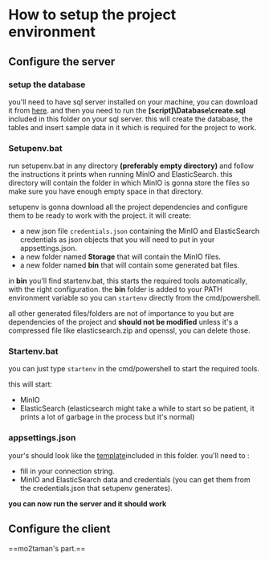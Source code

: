# How to setup the project environment

## Configure the server

### setup the database

you'll need to have sql server installed on your machine, you can download it from [here](https://www.microsoft.com/en-us/sql-server/sql-server-downloads).
and then you need to run the **[script]\Database\create.sql** included in this folder on your sql server. this will create the database, the tables and insert sample data in it which is required for the project to work.

### Setupenv.bat

run setupenv.bat in any directory **(preferably empty directory)** and follow the instructions it prints when running MinIO and ElasticSearch. this directory will contain the folder in which MinIO is gonna store the files so make sure you have enough empty space in that directory.

setupenv is gonna download all the project dependencies and configure them to be ready to work with the project.
it will create:

- a new json file ```credentials.json``` containing the MinIO and ElasticSearch credentials as json objects that you will need to put in your appsettings.json.
- a new folder named **Storage** that will contain the MinIO files.
- a new folder named **bin** that will contain some generated bat files.
  
in **bin** you'll find startenv.bat, this starts the required tools automatically, with the right configuration. the **bin** folder is added to your PATH environment variable so you can ```startenv``` directly from the cmd/powershell.

all other generated files/folders are not of importance to you but are dependencies of the project and **should not be modified** unless it's a compressed file like elasticsearch.zip and openssl, you can delete those.

### Startenv.bat

you can just type ```startenv``` in the cmd/powershell to start the required tools.

this will start:

- MinIO
- ElasticSearch
(elasticsearch might take a while to start so be patient, it prints a lot of garbage in the process but it's normal)

### appsettings.json

your's should look like the [template](https://github.com/P0TAT037/Nova-DMS/Server/[CONFIG]/appsettingsTemplate.json)included in this folder.
you'll need to :

- fill in your connection string.
- MinIO and ElasticSearch data and credentials (you can get them from the credentials.json that setupenv generates).
  
**you can now run the server and it should work**

## Configure the client

==mo2taman's part.==
